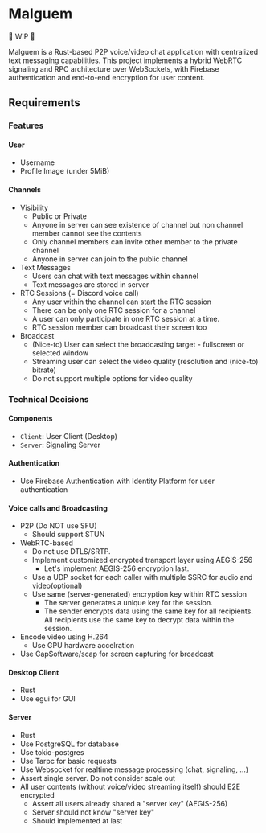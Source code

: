 # Malguem

🚧 WIP 🚧

Malguem is a Rust-based P2P voice/video chat application with centralized text messaging capabilities. This project implements a hybrid WebRTC signaling and RPC architecture over WebSockets, with Firebase authentication and end-to-end encryption for user content.

## Requirements

### Features

#### User

* Username
* Profile Image (under 5MiB)

#### Channels

* Visibility
  * Public or Private
  * Anyone in server can see existence of channel but non channel member cannot see the contents
  * Only channel members can invite other member to the private channel
  * Anyone in server can join to the public channel
* Text Messages
  * Users can chat with text messages within channel
  * Text messages are stored in server
* RTC Sessions (= Discord voice call)
  * Any user within the channel can start the RTC session
  * There can be only one RTC session for a channel
  * A user can only participate in one RTC session at a time.
  * RTC session member can broadcast their screen too
* Broadcast
  * (Nice-to) User can select the broadcasting target - fullscreen or selected window
  * Streaming user can select the video quality (resolution and (nice-to) bitrate)
  * Do not support multiple options for video quality

### Technical Decisions

#### Components

* `Client`: User Client (Desktop)
* `Server`: Signaling Server

#### Authentication

* Use Firebase Authentication with Identity Platform for user authentication

#### Voice calls and Broadcasting

* P2P (Do NOT use SFU)
  * Should support STUN
* WebRTC-based
  * Do not use DTLS/SRTP.
  * Implement customized encrypted transport layer using AEGIS-256
    * Let's implement AEGIS-256 encryption last.
  * Use a UDP socket for each caller with multiple SSRC for audio and video(optional)
  * Use same (server-generated) encryption key within RTC session
    * The server generates a unique key for the session.
    * The sender encrypts data using the same key for all recipients.
      All recipients use the same key to decrypt data within the session.
* Encode video using H.264
  * Use GPU hardware accelration
* Use CapSoftware/scap for screen capturing for broadcast

#### Desktop Client

* Rust
* Use egui for GUI

#### Server

* Rust
* Use PostgreSQL for database
* Use tokio-postgres
* Use Tarpc for basic requests
* Use Websocket for realtime message processing (chat, signaling, ...)
* Assert single server. Do not consider scale out
* All user contents (without voice/video streaming itself) should E2E encrypted
  * Assert all users already shared a "server key" (AEGIS-256)
  * Server should not know "server key"
  * Should implemented at last
